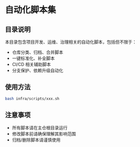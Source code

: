 # 自动化脚本集

## 目录说明
本目录包含项目开发、运维、治理相关的自动化脚本，包括但不限于：

- 仓库分类、归档、合并脚本
- 一键标准化、补全脚本
- CI/CD 相关辅助脚本
- 分支保护、依赖升级自动化

## 使用方法
```bash
bash infra/scripts/xxx.sh
```

## 注意事项
- 所有脚本请在主仓根目录运行
- 修改脚本前请确保理解其影响范围
- 归档/删除脚本请谨慎使用